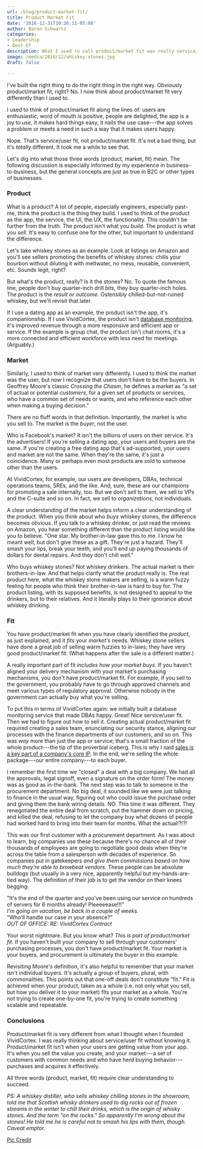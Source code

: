 ```yaml
---
url: /blog/product-market-fit/
title: Product Market Fit
date: '2016-12-31T10:26:11-05:00'
author: Baron Schwartz
categories:
- Leadership
- Best Of
description: What I used to call product/market fit was really service/user fit.
image: /media/2016/12/whiskey-stones.jpg
draft: false

---
```

I've built the right thing to do the right thing in the right way. Obviously product/market fit, right?
No.  I now think about product/market fit very differently than I used to.

<!--more-->

I used to think of product/market fit along the lines of: users are enthusiastic, word of mouth is positive, people are delighted, the app is a joy to use, it makes hard things easy, it nails the use case---the app solves a problem or meets a need in such a way that it makes users happy. 

Nope. That's service/user fit, not product/market fit. It's not a bad thing, but it's _totally_ different. It took me a while to see that.

Let's dig into what those three words (product, market, fit) mean. The following discussion is especially informed by my experience in business-to-business, but the general concepts are just as true in B2C or other types of businesses.

### Product

What is a product? A lot of people, especially engineers, especially past-me, think the product is the thing they build. I used to think of the product as the app, the service, the UI, the UX, the functionality. This couldn't be further from the truth. The product isn't what you _build_. The product is what you _sell_. It's easy to confuse one for the other, but important to understand the difference.

Let's take whiskey stones as an example. Look at listings on Amazon and you'll see sellers promoting the benefits of whiskey stones: chills your bourbon without diluting it with meltwater, no mess, reusable, convenient, etc. Sounds legit, right?

But what's the product, really? Is it the stones? No. To quote the famous line, people don't buy quarter-inch drill bits, they buy quarter-inch holes. The product is the _result or outcome_. Ostensibly chilled-but-not-ruined whiskey, but we'll revisit that later. 

If I use a dating app as an example, the product isn't the app, it's companionship. If I use VividCortex, the product isn't [database monitoring](https://www.vividcortex.com/), it's improved revenue through a more responsive and efficient app or service. If the example is group chat, the product isn't chat rooms, it's a more connected and efficient workforce with less need for meetings. (Arguably.)

### Market

Similarly, I used to think of market very differently. I used to think the market was the user, but now I recognize that users don't have to be the buyers. In Geoffrey Moore's classic _Crossing the Chasm_, he defines a market as "a set of actual or potential _customers_, for a given set of products or services, who have a common set of needs or wants, and who reference each other when making a buying decision."

There are no fluff words in that definition. Importantly, the market is who you sell to. The market is the _buyer_, not the user. 

Who is Facebook's market? It isn't the billions of users on their service. It's the advertisers! If you're selling a dating app, your users and buyers are the same. If you're creating a free dating app that's ad-supported, your users and market are not the same. When they're the same, it's just a coincidence. Many or perhaps even most products are sold to someone other than the users.

At VividCortex, for example, our users are developers, DBAs, technical operations teams, SREs, and the like. And, sure, these are our champions for promoting a sale internally, too. But we don't _sell_ to them, we sell to VPs and the C-suite and so on. In fact, we sell to _organizations_, not individuals.

A clear understanding of the market helps inform a clear understanding of the product. When you think about who _buys_ whiskey stones, the difference becomes obvious. If you talk to a whiskey drinker, or just read the reviews on Amazon, you hear something different than the product listing would like you to believe. "One star. My brother-in-law gave this to me. I know he meant well, but don't give these as a gift. They're just a hazard. They'll smash your lips, break your teeth, and you'll end up paying thousands of dollars for dental repairs. And they don't chill well."

Who buys whiskey stones? Not whiskey drinkers. The actual market is their brothers-in-law. And that helps clarify what the product really is. The real product here, what the whiskey stone makers are selling, is a warm fuzzy feeling for people who think their brother-in-law is hard to buy for. The product listing, with its supposed benefits, is not designed to appeal to the drinkers, but to their relatives. And it literally plays to their ignorance about whiskey drinking.

### Fit

You have product/market fit when you have clearly identified the _product_, as just explained, and it _fits_ your _market's_ needs. Whiskey stone sellers have done a great job of selling warm fuzzies to in-laws; they have very good product/market fit. (What happens after the sale is a different matter.)

A really important part of fit _includes how your market buys_. If you haven't aligned your delivery mechanism with your market's purchasing mechanisms, you don't have product/market fit. For example, if you sell to the government, you probably have to go through approved channels and meet various types of regulatory approval. Otherwise nobody in the government can actually buy what you're selling.

To put this in terms of VividCortex again: we initially built a database monitoring service that made DBAs happy. Great! Nice service/user fit. Then we had to figure out how to sell it. Creating actual product/market fit required creating a sales team, enunciating our security stance, aligning our processes with the finance departments of our customers, and so on. This was _way_ more than just the app or service; that's a small fraction of the whole product---the tip of the proverbial iceberg. This is why I said [sales is a key part of a company's core IP](/blog/four-core-ip/). In the end, we're selling the whole package---our entire company---to each buyer.

I remember the first time we "closed" a deal with a big company. We had all the approvals, legal signoff, even a signature on the order form! The money was as good as in-the-bank. The next step was to talk to someone in the procurement department. No big deal, it sounded like we were just talking to finance in the usual way, figuring out who could issue the purchase order and giving them the bank wiring details. NO. This time it was different. They renegotiated the entire deal from scratch, put the hammer down on pricing, and killed the deal, refusing to let the company buy what dozens of people had worked hard to bring into their team for months. What the actual!?!?!

This was our first customer with a procurement department. As I was about to learn, big companies use these because there's no chance all of their thousands of employees are going to negotiate good deals when they're across the table from a salesperson with decades of experience. So companies put in gatekeepers _and give them commissions based on how much they're able to browbeat vendors_. These people can be absolute bulldogs (but usually in a very nice, apparently helpful but my-hands-are-tied way). The definition of their job is to get the vendor on their knees begging.

"It's the end of the quarter and you've been using our service on hundreds of servers for 6 months already! Pleeeeease!!!"  <br>
_I'm going on vacation, be back in a couple of weeks._  <br>
"Who'll handle our case in your absence?"  <br>
_OUT OF OFFICE: RE: VividCortex Contract_ <br>

Your worst nightmare. But you know what? _This is part of product/market fit._ If you haven't built your company to sell through your customers' purchasing processes, you don't have product/market fit. Your market is your buyers, and procurement is ultimately the buyer in this example.

Revisiting Moore's definition, it's also helpful to remember that your market isn't individual buyers. It's actually a _group_ of buyers, plural, with commonalities. This points out that one-off deals don't constitute "fit." Fit is achieved when your product, taken as a whole (i.e. not only what you sell, but how you deliver it to your market) fits your market as a whole. You're not trying to create one-by-one fit, you're trying to create something scalable and repeatable.

### Conclusions

Product/market fit is very different from what I thought when I founded VividCortex. I was really thinking about service/user fit without knowing it. Product/market fit isn't when your users are getting value from your app. It's when you sell the value you create, and your market---a set of customers with common needs and who have herd buying behavior---purchases and acquires it effectively.

All three words (product, market, fit) require clear understanding to succeed.

*PS: A whiskey distiller, who sells whiskey chilling stones in the showroom,
told me that Scottish whisky drinkers used to dig rocks out of frozen streams in
the winter to chill their drinks, which is the origin of whisky stones. And the
term "on the rocks." So apparently I'm wrong about the stones! He told me he is
careful not to smash his lips with them, though. Caveat emptor.*

[Pic Credit](https://www.flickr.com/photos/srslyguys/5817645686)
